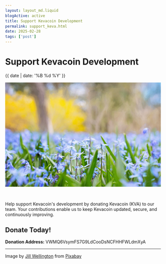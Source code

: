 ```yaml
---
layout: layout_md.liquid
blogActive: active
title: Support Kevacoin Development
permalink: support_keva.html
date: 2025-02-28
tags: ['post']
---
```


<h1 class="kva-blog-title">Support Kevacoin Development</h1>

<p class="kva-blog-list-date">{{ date | date: '%B %d %Y' }}</p>

<img src="images/flowers-741965_1280.jpg" class="img-fluid" alt="KVA Community" style="margin-bottom: 30px"/>

Help support Kevacoin's development by donating Kevacoin (KVA) to our team. Your contributions enable us to keep Kevacoin updated, secure, and continuously improving.

## Donate Today!
<b>Donation Address:</b> VWMQ6VsymFS7G9LdCooDsNCFHHFWLdmXyA


---
<p class="kva-license-attr">
Image by <a href="https://pixabay.com/users/jillwellington-334088/?utm_source=link-attribution&utm_medium=referral&utm_campaign=image&utm_content=741965">Jill Wellington</a> from <a href="https://pixabay.com//?utm_source=link-attribution&utm_medium=referral&utm_campaign=image&utm_content=741965">Pixabay</a>
</p>